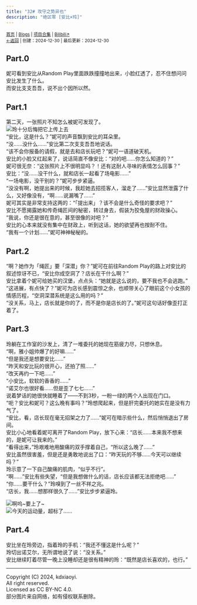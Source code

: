 ```yaml
---
title: "32# 攻守之势异也"
description: "绝区零 [安比×玲]"
---
```

<small id="old_menu"><a href="/">首页</a> | <a href="/blogs">Blogs</a> | <a href="/Project">项目合集</a> | <a href="https://space.bilibili.com/1987247870">Bilibili↗</a><br></small><small><a href="../../">←返回</a> |
 创建：2024-12-30 | 最后更新：2024-12-30</small><br>

## Part.0
妮可看到安比从Random Play里面跌跌撞撞地出来，小脸红透了，忍不住想问问安比发生了什么。<br>
而安比支支吾吾，说不出个因所以然。<br>

## Part.1
第二天，一张照片不知怎么被妮可发现了。<br>
![玲十分后悔把它上传上去](//rs.kdxiaoyi.top/res/images/blogs/32/1.jpg "一张图片")<br>
“安比，这是什么？”妮可的声音飘到安比的耳朵里。<br>
“没……没什么……”安比第二次支支吾吾地说话。<br>
“该不会你报备的请假，就是去和店长玩吧？”妮可一语道破天机。<br>
安比的小脸又红起来了，说话简直不像安比：“对的吧……你怎么知道的？”<br>
妮可很无奈：“这张照片上不很明显吗？！还有这耐人寻味的表情怎么回事？”<br>
安比：“没……没干什么，就和店长一起看了场电影……”<br>
“一场电影，没干别的？”妮可步步紧逼。<br>
“没没有啊，她提出来的时候，我趁她去招揽客人，溜走了……”安比显然泄露了什么，又好像没有，“啊……说漏嘴了……”<br>
妮可其实是非常支持这两的：“「提出来」？该不会是什么奇怪的要求吧？”<br>
安比不愿揭露她和传奇绳匠间的秘密，转过身去，假装为狡兔屋的财政操心。<br>
“我说，你还是很在意的，甚至很像的对吧？”<br>
安比的心本来就没有集中在财政上，听到这话，她的欲望再也按耐不住。<br>
“我有一个计划……”妮可神神秘秘的。

## Part.2
“啊？她作为「绳匠」要「深潜」你？”妮可在前往Random Play的路上对安比的叙述惊讶不已，“安比你成空洞了？店长在干什么啊？”<br>
安比拿着个妮可给她买的汉堡，点点头：“她就是这么说的，要不我也不会逃跑。”<br>
“这进展，有点快了？”妮可为店长感到震惊之余，也顺带关心了眼前这个小女孩的情感历程，“空洞深潜系统是这么用的吗？”<br>
“没关系，马上，店长就是你的了，而不是你是店长的了。”妮可这句话好像歪打正着了。

## Part.3
玲躺在工作室的沙发上，清了一堆委托的她现在筋疲力尽，只想休息。<br>
“啊，雅小姐帅爆了的好嘛……”<br>
“但是我还是想要安比……”<br>
“昨天和安比玩的很开心，还拍了照……”<br>
“改天再约一下吧……”<br>
“小安比，软软的香香的……”<br>
“诺艾尔也很好看……但是歪了七七……”<br>
说着梦话的她很快就睡着了——不到3秒，一粉一绿的两个人出现在门口。<br>
“呃？安比和妮可？这么晚有事吗？”玲想爬起来，但是肝完委托的她实在是没有力气了。<br>
“安比，看，店长现在毫无招架之力了……”妮可在暗示些什么，然后悄悄退出了房间。<br>
安比小心地看着妮可离开了Random Play，放下心来：“店长……本来我不想来的，是妮可让我来的。”<br>
“看得出来，”玲艰难地用酸痛的双手撑着自己，“所以这么晚了……”<br>
安比虽然很害羞，但是还是勇敢地说出了口：“昨天玩的不够……今天可以继续吗？”<br>
玲示意了一下自己酸痛的肌肉，“似乎不行”。<br>
“啊……”安比有些失望，“但是我想做什么的话，店长应该都无法拒绝吧……”<br>
“你……要干什么？”玲嗅到了一丝不祥之兆。<br>
“店长，我……想那样很久了……”安比步步紧逼玲。

![啊呜~要上了~](//rs.kdxiaoyi.top/res/images/blogs/32/2.jpg "安比")<br>
![今天的运动量，超标了……](//rs.kdxiaoyi.top/res/images/blogs/32/3.jpg "玲")<br>

## Part.4
安比坐在玲旁边，指着玲的手机：“我还不懂这是什么呢？”<br>
玲切出诺艾尔，无所谓地说了说：“没关系。”<br>
安比继续盯着尽管一晚上没睡却还是很有精神的玲：“既然是店长喜欢的，也行。”<br>


---
Copyright (C) 2024, kdxiaoyi.<br>
All right reserved.<br>
Licensed as CC BY-NC 4.0.<br>
部分图片来自网络，如有侵权联系删除。

<script src="https://rs.kdxiaoyi.top/res/scripts/js/sober@1.0.6.min.js"></script><script src="https://kdxiaoyi.top/pmd.js"></script><script src="https://rs.kdxiaoyi.top/res/scripts/js/pmd-reRender.min.js"></script>